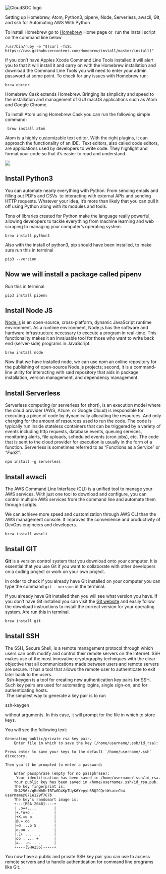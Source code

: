![CloudSOC logo](/pic/cloudsoc.png)

Setting up Homebrew, Atom, Python3, pipenv, Node, Serverless, awscli, Git, and ssh for Automating AWS With Python




To install Homebrew go to [Homebrew](http://brew.sh) Home page or  run the install script on the command line below
```
/usr/bin/ruby -e "$(curl -fsSL https://raw.githubusercontent.com/Homebrew/install/master/install)"
```
If you don’t have Apples Xcode Command Line Tools installed it will alert you to that it will install it and carry on with the Homebrew installation and download the Command Line Tools you will need to enter your admin password at some point.
To check for any issues with Homebrew run:
```
brew doctor
```
Homebrew Cask extends Homebrew. Bringing its simplicity and speed to the installation and management of GUI macOS applications such as Atom and Google Chrome.

To install Atom using Homebrew Cask you can run the following simple command:
```
 brew install atom
 ```
 Atom is a highly customizable text editor. With the right plugins, it can approach the functionality of an IDE.  Text editors, also called code editors, are applications used by developers to write code. They highlight and format your code so that it’s easier to read and understand.

 [![](https://1.bp.blogspot.com/-JYGztvQhMqc/YO3KEr8WGrI/AAAAAAAAAGE/5ZGuPa6xgqwik-AE6o8LQNsOGeIewrn7QCLcBGAsYHQ/w400-h249/open-atom-text-editor.png)](https://1.bp.blogspot.com/-JYGztvQhMqc/YO3KEr8WGrI/AAAAAAAAAGE/5ZGuPa6xgqwik-AE6o8LQNsOGeIewrn7QCLcBGAsYHQ/s1027/open-atom-text-editor.png)

 Install Python3
----------------
You can automate nearly everything with Python. From sending emails and filling out PDFs and CSVs  to interacting with external APIs and sending HTTP requests. Whatever your idea, it’s more than likely that you can pull it off using Python along with its modules and tools.

Tons of libraries created for Python make the language really powerful, allowing developers to tackle everything from machine learning and web scraping to managing your computer’s operating system.

```
brew install python3
```
Also with the install of python3, pip should have been installed, to make sure run this in terminal
```
pip3 --version
```
Now we will install a package called pipenv
-------------------------------------------
Run this in terminal: 
```
pip3 install pipenv
```
Install Node JS  
------------------------------------------
[Node.js](https://bootcamp.berkeley.edu/resources/coding/learn-node-js/introduction-to-node-js/) is an open-source, cross-platform, dynamic JavaScript runtime environment. As a runtime environment, Node.js has the software and hardware infrastructure necessary to execute a program in real-time. This functionality makes it an invaluable tool for those who want to write back end (server-side) programs in JavaScript.
```
brew install node
```
Now that we have installed node, we can use npm an online repository for the publishing of open-source Node.js projects; second, it is a command-line utility for interacting with said repository that aids in package installation, version management, and dependency management.

Install Serverless
-----------------------------
Serverless computing (or serverless for short), is an execution model where the cloud provider (AWS, Azure, or Google Cloud) is responsible for executing a piece of code by dynamically allocating the resources. And only charging for the amount of resources used to run the code. The code is typically run inside stateless containers that can be triggered by a variety of events including http requests, database events, queuing services, monitoring alerts, file uploads, scheduled events (cron jobs), etc. The code that is sent to the cloud provider for execution is usually in the form of a function. Serverless is sometimes referred to as “Functions as a Service” or _“_FaaS_”_.
```
npm install -g serverless
```
Install awscli
--------------
The AWS Command Line Interface (CLI) is a unified tool to manage your AWS services. With just one tool to download and configure, you can control multiple AWS services from the command line and automate them through scripts.

We can achieve more speed and customization through AWS CLI than the AWS management console. It improves the convenience and productivity of DevOps engineers and developers.
```
brew install awscli
```
Install GIT
-----------
**Git** is a version control system that you download onto your computer. It is essential that you use Git if you want to collaborate with other developers on a coding project or work on your own project.

In order to check if you already have Git installed on your computer you can type the command `git --version` in the terminal.

If you already have Git installed then you will see what version you have. If you don’t have Git installed you can visit the [Git website](https://git-scm.com/) and easily follow the download instructions to install the correct version for your operating system. Are run this in terminal.
```
brew install git
```
Install SSH
-----------
The SSH, Secure Shell, is a remote management protocol through which users can both modify and control their remote servers on the Internet. SSH makes use of the most innovative cryptography techniques with the clear objective that all communications made between users and remote servers are secure. It has a tool that allows the remote user to authenticate to exit later back to the users.  
 Ssh-keygen is a tool for creating new authentication key pairs for SSH. Such key pairs are used for automating logins, single sign-on, and for authenticating hosts.  
 The simplest way to generate a key pair is to run

 ssh-keygen

without arguments. In this case, it will prompt for the file in which to store keys.

You will see the following text:
```
Generating public/private rsa key pair.
    Enter file in which to save the key (/home/username/.ssh/id_rsa):

Press enter to save your keys to the default `/home/username/.ssh` directory.

Then you'll be prompted to enter a password:

    Enter passphrase (empty for no passphrase):
     Your identification has been saved in /home/username/.ssh/id_rsa.
    Your public key has been saved in /home/username/.ssh/id_rsa.pub.
    The key fingerprint is:
    SHA256:/qRoWhRcIBTw0D4KpTUyK6YepyL6RQ2CQrtWsaicCb4 username@871e129f767b
    The key's randomart image is:
    +---[RSA 2048]----+
    | .o=+....        |
    |+.*o+o .         |
    |+X.=o o          |
    |@.=.oo .         |
    |=O ...o S        |
    |o.oo . .         |
    |.E+ . . . .      |
    |oo . ... +       |
    |=.. .o. . .      |
    +----[SHA256]-----+

```
You now have a public and private SSH key pair you can use to access remote servers and to handle authentication for command line programs like Git.

 
